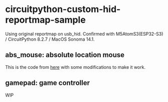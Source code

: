 # circuitpython-custom-hid-reportmap-sample

Using original reportmap on usb_hid.
Confirmed with M5AtomS3(ESP32-S3) / CircuitPython 8.2.7 / MacOS Sonoma 14.1.

## abs_mouse: absolute location mouse

This is the code from [here](https://github.com/adafruit/circuitpython/issues/5461) with some modifications to make it work.

## gamepad: game controller

WIP

